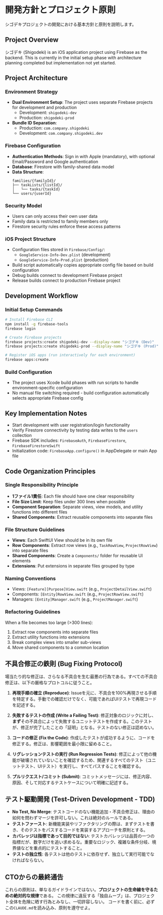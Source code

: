 # 開発方針とプロジェクト原則

シゴデキプロジェクトの開発における基本方針と原則を説明します。

## Project Overview

シゴデキ (Shigodeki) is an iOS application project using Firebase as the backend. This is currently in the initial setup phase with architecture planning completed but implementation not yet started.

## Project Architecture

### Environment Strategy
- **Dual Environment Setup**: The project uses separate Firebase projects for development and production
  - Development: `shigodeki-dev` 
  - Production: `shigodeki-prod`
- **Bundle ID Separation**: 
  - Production: `com.company.shigodeki`
  - Development: `com.company.shigodeki.dev`

### Firebase Configuration
- **Authentication Methods**: Sign in with Apple (mandatory), with optional Email/Password and Google authentication
- **Database**: Firestore with family-shared data model
- **Data Structure**:
  ```
  families/{familyId}/
  ├── taskLists/{listId}/
  │   └── tasks/{taskId}
  └── users/{userId}
  ```

### Security Model
- Users can only access their own user data
- Family data is restricted to family members only
- Firestore security rules enforce these access patterns

### iOS Project Structure
- Configuration files stored in `Firebase/Config/`:
  - `GoogleService-Info-Dev.plist` (development)
  - `GoogleService-Info-Prod.plist` (production)
- Build script automatically copies appropriate config file based on build configuration
- Debug builds connect to development Firebase project
- Release builds connect to production Firebase project

## Development Workflow

### Initial Setup Commands
```bash
# Install Firebase CLI
npm install -g firebase-tools
firebase login

# Create Firebase projects
firebase projects:create shigodeki-dev --display-name "シゴデキ (Dev)"
firebase projects:create shigodeki-prod --display-name "シゴデキ (Prod)"

# Register iOS apps (run interactively for each environment)
firebase apps:create
```

### Build Configuration
- The project uses Xcode build phases with run scripts to handle environment-specific configuration
- No manual file switching required - build configuration automatically selects appropriate Firebase config

## Key Implementation Notes

- Start development with user registration/login functionality
- Verify Firestore connectivity by testing data writes to the `users` collection
- Firebase SDK includes: `FirebaseAuth`, `FirebaseFirestore`, `FirebaseFirestoreSwift`
- Initialization code: `FirebaseApp.configure()` in AppDelegate or main App file

## Code Organization Principles

### Single Responsibility Principle
- **1ファイル1責任**: Each file should have one clear responsibility
- **File Size Limit**: Keep files under 300 lines when possible
- **Component Separation**: Separate views, view models, and utility functions into different files
- **Shared Components**: Extract reusable components into separate files

### File Structure Guidelines
- **Views**: Each SwiftUI View should be in its own file
- **Row Components**: Extract row views (e.g., `TaskRowView`, `ProjectRowView`) into separate files
- **Shared Components**: Create a `Components/` folder for reusable UI elements
- **Extensions**: Put extensions in separate files grouped by type

### Naming Conventions
- Views: `[Feature][Purpose]View.swift` (e.g., `ProjectDetailView.swift`)
- Components: `[Entity]RowView.swift` (e.g., `ProjectRowView.swift`)
- Managers: `[Entity]Manager.swift` (e.g., `ProjectManager.swift`)

### Refactoring Guidelines
When a file becomes too large (>300 lines):
1. Extract row components into separate files
2. Extract utility functions into extensions
3. Break complex views into smaller sub-views
4. Move shared components to a common location

## 不具合修正の鉄則 (Bug Fixing Protocol)

場当たり的な修正は、さらなる不具合を生む最悪の行為である。すべての不具合修正は、以下の厳格なプロトコルに従うこと。

1.  **再現手順の確立 (Reproduce)**: Issueを元に、不具合を100%再現させる手順を特定する。手動での確認だけでなく、可能であればUIテストで再現コードを記述する。

2.  **失敗するテストの作成 (Write a Failing Test)**: 修正対象のロジックに対し、**まず**その不具合によって失敗するユニットテストを作成する。このテストが、修正が完了したことの「証明」となる。テストのない修正は認めない。

3.  **コードの修正 (Fix the Code)**: 作成したテストが成功するように、コードを修正する。修正は、影響範囲を最小限に留めること。

4.  **リグレッションテストの実行 (Run Regression Tests)**: 修正によって他の機能が破壊されていないことを確認するため、関連するすべてのテスト（ユニットテスト、UIテスト）を実行し、すべてパスすることを確認する。

5.  **プルリクエスト/コミット (Submit)**: コミットメッセージには、修正内容、原因、そして対応するテストケースについて明確に記述する。

## テスト駆動開発 (Test-Driven Development - TDD)

- **No Test, No Merge**: テストコードのない機能追加・不具合修正は、理由の如何を問わずマージを許可しない。これは絶対のルールである。
- **テストファースト**: 新機能実装やリファクタリングの際は、まずテストを書き、そのテストをパスするコードを実装するアプローチを原則とする。
- **カバレッジは指標であって目的ではない**: テストカバレッジは品質の一つの指標だが、数字だけを追い求めるな。重要なロジック、複雑な条件分岐、境界値などを重点的にテストすること。
- **テストの独立性**: 各テストは他のテストに依存せず、独立して実行可能でなければならない。

## CTOからの最終通告

これらの原則は、単なるガイドラインではない。**プロジェクトの生命線を守るための絶対的な規律**である。
この規律に違反する「独自ムーブ」は、プロジェクト全体を危険に晒す行為とみなし、一切許容しない。
コードを書く前に、必ずこの`CLAUDE.md`を読み込み、原則を遵守せよ。